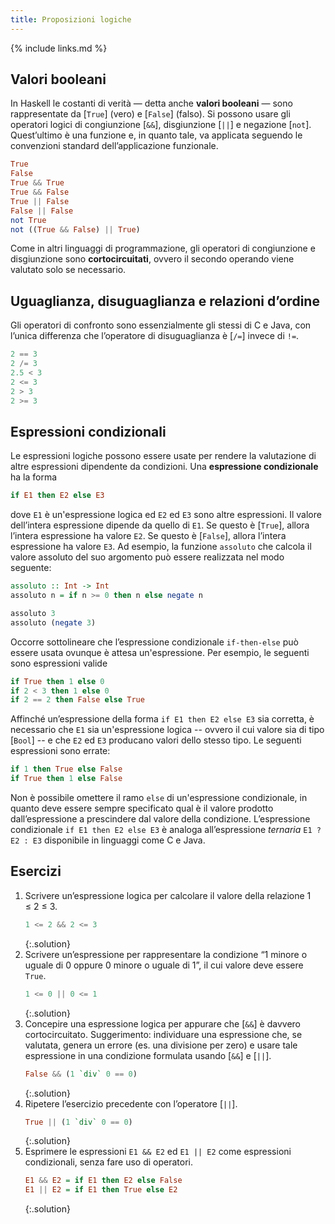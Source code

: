 ```yaml
---
title: Proposizioni logiche
---
```


{% include links.md %}

## Valori booleani

In Haskell le costanti di verità — detta anche **valori booleani** —
sono rappresentate da [`True`] (vero) e [`False`] (falso). Si possono
usare gli operatori logici di congiunzione [`&&`], disgiunzione [`||`] e
negazione [`not`]. Quest’ultimo è una funzione e, in quanto tale, va
applicata seguendo le convenzioni standard dell’applicazione
funzionale.

```haskell
True
False
True && True
True && False
True || False
False || False
not True
not ((True && False) || True)
```

Come in altri linguaggi di programmazione, gli operatori di
congiunzione e disgiunzione sono **cortocircuitati**, ovvero il
secondo operando viene valutato solo se necessario.

## Uguaglianza, disuguaglianza e relazioni d’ordine

Gli operatori di confronto sono essenzialmente gli stessi di C e
Java, con l’unica differenza che l’operatore di disuguaglianza è
[`/=`] invece di `!=`.

```haskell
2 == 3
2 /= 3
2.5 < 3
2 <= 3
2 > 3
2 >= 3
```

## Espressioni condizionali

Le espressioni logiche possono essere usate per rendere la
valutazione di altre espressioni dipendente da condizioni. Una
**espressione condizionale** ha la forma

```haskell
if E1 then E2 else E3
```

dove `E1` è un'espressione logica ed `E2` ed `E3` sono altre
espressioni. Il valore dell’intera espressione dipende da quello di
`E1`. Se questo è [`True`], allora l’intera espressione ha valore
`E2`. Se questo è [`False`], allora l’intera espressione ha valore
`E3`. Ad esempio, la funzione `assoluto` che calcola il valore
assoluto del suo argomento può essere realizzata nel modo seguente:

```haskell
assoluto :: Int -> Int
assoluto n = if n >= 0 then n else negate n
```

```haskell
assoluto 3
assoluto (negate 3)
```

Occorre sottolineare che l’espressione condizionale `if-then-else`
può essere usata ovunque è attesa un'espressione. Per esempio, le
seguenti sono espressioni valide

```haskell
if True then 1 else 0
if 2 < 3 then 1 else 0
if 2 == 2 then False else True
```

Affinché un’espressione della forma `if E1 then E2 else E3` sia
corretta, è necessario che `E1` sia un'espressione logica -- ovvero
il cui valore sia di tipo [`Bool`] -- e che `E2` ed `E3` producano
valori dello stesso tipo. Le seguenti espressioni sono errate:

```haskell
if 1 then True else False
if True then 1 else False
```

Non è possibile omettere il ramo `else` di un'espressione
condizionale, in quanto deve essere sempre specificato qual è il
valore prodotto dall’espressione a prescindere dal valore della
condizione.  L’espressione condizionale `if E1 then E2 else E3` è
analoga all’espressione *ternaria* `E1 ? E2 : E3` disponibile in
linguaggi come C e Java.

## Esercizi

1. Scrivere un’espressione logica per calcolare il valore della
   relazione 1 ≤ 2 ≤ 3.
   ```haskell
   1 <= 2 && 2 <= 3
   ```
   {:.solution}
2. Scrivere un’espressione per rappresentare la condizione “1 minore
   o uguale di 0 oppure 0 minore o uguale di 1”, il cui valore deve
   essere `True`.
   ```haskell
   1 <= 0 || 0 <= 1
   ```
   {:.solution}
3. Concepire una espressione logica per appurare che [`&&`] è davvero
   cortocircuitato. Suggerimento: individuare una espressione che,
   se valutata, genera un errore (es. una divisione per zero) e
   usare tale espressione in una condizione formulata usando [`&&`] e
   [`||`].
   ```haskell
   False && (1 `div` 0 == 0)
   ```
   {:.solution}
4. Ripetere l’esercizio precedente con l’operatore [`||`].
   ```haskell
   True || (1 `div` 0 == 0)
   ```
   {:.solution}
5. Esprimere le espressioni `E1 && E2` ed `E1 || E2` come
   espressioni condizionali, senza fare uso di operatori.
   ```haskell
   E1 && E2 = if E1 then E2 else False
   E1 || E2 = if E1 then True else E2
   ```
   {:.solution}

